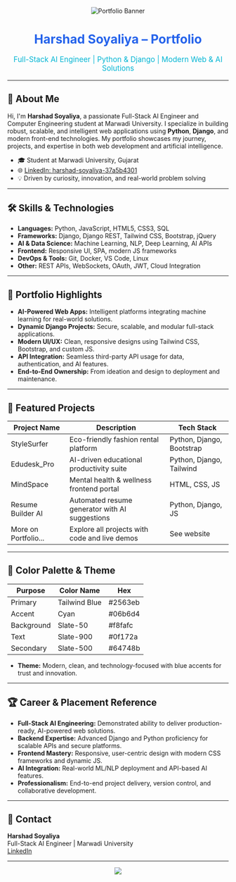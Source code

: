 <!-- Banner -->
<p align="center">
  <img src="https://img.shields.io/badge/Harshad%20Soyaliya-Full--Stack%20AI%20Engineer-2563eb?style=for-the-badge&logo=python&logoColor=white" alt="Portfolio Banner"/>
</p>

<h1 align="center" style="color:#2563eb;">Harshad Soyaliya – Portfolio</h1>
<p align="center" style="color:#06b6d4; font-size:1.2em;">
  Full-Stack AI Engineer | Python & Django | Modern Web & AI Solutions
</p>

---

## 👋 About Me

Hi, I'm **Harshad Soyaliya**, a passionate Full-Stack AI Engineer and Computer Engineering student at Marwadi University. I specialize in building robust, scalable, and intelligent web applications using **Python**, **Django**, and modern front-end technologies. My portfolio showcases my journey, projects, and expertise in both web development and artificial intelligence.

- 🎓 Student at Marwadi University, Gujarat
- 🌐 [LinkedIn: harshad-soyaliya-37a5b4301](https://www.linkedin.com/in/harshad-soyaliya-37a5b4301)
- 💡 Driven by curiosity, innovation, and real-world problem solving

---

## 🛠️ Skills & Technologies

- **Languages:** Python, JavaScript, HTML5, CSS3, SQL
- **Frameworks:** Django, Django REST, Tailwind CSS, Bootstrap, jQuery
- **AI & Data Science:** Machine Learning, NLP, Deep Learning, AI APIs
- **Frontend:** Responsive UI, SPA, modern JS frameworks
- **DevOps & Tools:** Git, Docker, VS Code, Linux
- **Other:** REST APIs, WebSockets, OAuth, JWT, Cloud Integration

---

## 🚀 Portfolio Highlights

- **AI-Powered Web Apps:** Intelligent platforms integrating machine learning for real-world solutions.
- **Dynamic Django Projects:** Secure, scalable, and modular full-stack applications.
- **Modern UI/UX:** Clean, responsive designs using Tailwind CSS, Bootstrap, and custom JS.
- **API Integration:** Seamless third-party API usage for data, authentication, and AI features.
- **End-to-End Ownership:** From ideation and design to deployment and maintenance.

---

## 📄 Featured Projects

| Project Name         | Description                                      | Tech Stack                  |
|----------------------|--------------------------------------------------|-----------------------------|
| StyleSurfer          | Eco-friendly fashion rental platform             | Python, Django, Bootstrap   |
| Edudesk_Pro          | AI-driven educational productivity suite         | Python, Django, Tailwind    |
| MindSpace            | Mental health & wellness frontend portal         | HTML, CSS, JS               |
| Resume Builder AI    | Automated resume generator with AI suggestions   | Python, Django, JS          |
| More on Portfolio... | Explore all projects with code and live demos    | See website                 |

---

## 🎨 Color Palette & Theme

| Purpose     | Color Name     | Hex      |
|-------------|---------------|----------|
| Primary     | Tailwind Blue | #2563eb  |
| Accent      | Cyan          | #06b6d4  |
| Background  | Slate-50      | #f8fafc  |
| Text        | Slate-900     | #0f172a  |
| Secondary   | Slate-500     | #64748b  |

- **Theme:** Modern, clean, and technology-focused with blue accents for trust and innovation.

---

## 🏆 Career & Placement Reference

- **Full-Stack AI Engineering:** Demonstrated ability to deliver production-ready, AI-powered web solutions.
- **Backend Expertise:** Advanced Django and Python proficiency for scalable APIs and secure platforms.
- **Frontend Mastery:** Responsive, user-centric design with modern CSS frameworks and dynamic JS.
- **AI Integration:** Real-world ML/NLP deployment and API-based AI features.
- **Professionalism:** End-to-end project delivery, version control, and collaborative development.

---

## 👤 Contact

**Harshad Soyaliya**  
Full-Stack AI Engineer | Marwadi University  
[LinkedIn](https://www.linkedin.com/in/harshad-soyaliya-37a5b4301)

---

<p align="center">
  <img src="https://img.shields.io/badge/Made%20with%20💙%20by-Harshad%20Soyaliya-06b6d4?style=for-the-badge"/>
</p>
